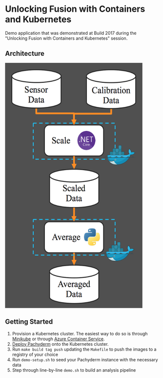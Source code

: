 # Unlocking Fusion with Containers and Kubernetes

Demo application that was demonstrated at Build 2017 during the "Unlocking Fusion with Containers and Kubernetes" session.

## Architecture

<img src="docs/workflow.png" alt="architecture diagram" width="450" height="800">

## Getting Started

1) Provision a Kubernetes cluster. The easiest way to do so is through [Minikube](https://kubernetes.io/docs/getting-started-guides/minikube/) or through [Azure Container Service](https://kubernetes.io/docs/getting-started-guides/azure/).
2) [Deploy Pachyderm](http://docs.pachyderm.io/en/latest/deployment/deploy_intro.html) onto the Kubernetes cluster. 
3) Run `make build tag push` updating the `Makefile` to push the images to a registry of your choice
4) Run `demo-setup.sh` to seed your Pachyderm instance with the necessary data
5) Step through line-by-line `demo.sh` to build an analysis pipeline

